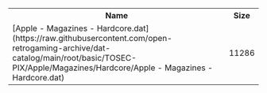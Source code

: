 <table>
<tr><th>Name</th><th>Size</th></tr>
<tr><td>[Apple - Magazines - Hardcore.dat](https://raw.githubusercontent.com/open-retrogaming-archive/dat-catalog/main/root/basic/TOSEC-PIX/Apple/Magazines/Hardcore/Apple - Magazines - Hardcore.dat)</td><td>11286</td></tr>
</table>
